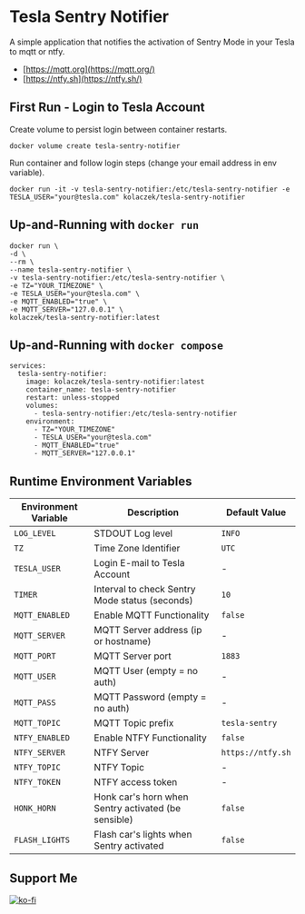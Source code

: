 # Tesla Sentry Notifier
A simple application that notifies the activation of Sentry Mode in your Tesla to mqtt or ntfy.

- [https://mqtt.org](https://mqtt.org/)
- [https://ntfy.sh](https://ntfy.sh/)

## First Run - Login to Tesla Account

Create volume to persist login between container restarts.

```
docker volume create tesla-sentry-notifier
```

Run container and follow login steps (change your email address in env variable).

```
docker run -it -v tesla-sentry-notifier:/etc/tesla-sentry-notifier -e TESLA_USER="your@tesla.com" kolaczek/tesla-sentry-notifier
```

## Up-and-Running with `docker run`

```
docker run \
-d \
--rm \
--name tesla-sentry-notifier \
-v tesla-sentry-notifier:/etc/tesla-sentry-notifier \
-e TZ="YOUR_TIMEZONE" \
-e TESLA_USER="your@tesla.com" \
-e MQTT_ENABLED="true" \
-e MQTT_SERVER="127.0.0.1" \
kolaczek/tesla-sentry-notifier:latest
```

## Up-and-Running with `docker compose`

```
services:
  tesla-sentry-notifier:
    image: kolaczek/tesla-sentry-notifier:latest
    container_name: tesla-sentry-notifier
    restart: unless-stopped
    volumes:
      - tesla-sentry-notifier:/etc/tesla-sentry-notifier
    environment:
      - TZ="YOUR_TIMEZONE"
      - TESLA_USER="your@tesla.com"
      - MQTT_ENABLED="true"
      - MQTT_SERVER="127.0.0.1"
```

## Runtime Environment Variables

| Environment Variable  | Description | Default Value |
| --------------------- | ----------- | ------------- |
| `LOG_LEVEL` | STDOUT Log level | `INFO` |
| `TZ` | Time Zone Identifier | `UTC` |
| `TESLA_USER` | Login E-mail to Tesla Account | - |
| `TIMER` | Interval to check Sentry Mode status (seconds) | `10` |
| `MQTT_ENABLED` | Enable MQTT Functionality | `false` |
| `MQTT_SERVER` | MQTT Server address (ip or hostname) | - |
| `MQTT_PORT` | MQTT Server port | `1883` |
| `MQTT_USER` | MQTT User (empty = no auth) | - |
| `MQTT_PASS` | MQTT Password (empty = no auth) | - |
| `MQTT_TOPIC` | MQTT Topic prefix | `tesla-sentry` |
| `NTFY_ENABLED` | Enable NTFY Functionality | `false` |
| `NTFY_SERVER` | NTFY Server | `https://ntfy.sh` |
| `NTFY_TOPIC` | NTFY Topic | - |
| `NTFY_TOKEN` | NTFY access token | - |
| `HONK_HORN` | Honk car's horn when Sentry activated (be sensible) | `false` |
| `FLASH_LIGHTS` | Flash car's lights when Sentry activated | `false` |

## Support Me

[![ko-fi](https://ko-fi.com/img/githubbutton_sm.svg)](https://ko-fi.com/kolaczek)
